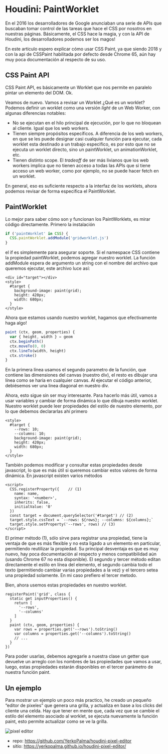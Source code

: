 # Houdini: PaintWorklet

En el 2016 los desarrolladores de Google anunciaban una serie de APIs que 
buscaban tomar control de las tareas que hace el CSS por nosotros en nuestras 
páginas. Básicamente, el CSS hace la magia, y con la API de Houdini, los 
desarrolladores podemos ser los magos!

En este articulo espero explicar cómo usar CSS Paint, ya que siendo 2018 y con 
la api de CSSPaint habilitada por defecto desde Chrome 65, aún hay muy poca 
documentación al respecto de su uso.

## CSS Paint API

CSS Paint API, es básicamente un Worklet que nos permite en paralelo pintar un 
elemento del DOM. Ok.

Veamos de nuevo. Vamos a revisar un Worklet ¿Qué es un worklet? Podemos definir 
un worklet como una versión _light_ de un Web Worker, con algunas diferencias 
notables:

- No se ejecutan en el hilo principal de ejecución, por lo que no bloquean al 
cliente. Igual que los web workers.
- Tienen siempre propósitos específicos. A diferencia de los web workers, en 
que se les puede designar casi cualquier función para ejecutar, cada worklet 
esta destinado a un trabajo especifico, es por esto que no se ejecuta un worklet 
directo, sino un paintWorklet, un animationWorklet, etc.
- Tienen distinto scope. El _tradeoff_ de ser más livianos que los web workers 
implica que no tienen acceso a todas las APIs que si tiene acceso un web worker, 
como por ejemplo, no se puede hacer fetch en un worklet.

En general, eso es suficiente respecto a la interfaz de los worklets, ahora 
podemos revisar de forma especifica el PaintWorklet.

## PaintWorklet

Lo mejor para saber cómo son y funcionan los PaintWorklets, es mirar código 
directamente. Primero la instalación

```js
if ('paintWorklet' in CSS) {
  CSS.paintWorklet.addModule('gridworklet.js')
}
```

el if es simplemente para asegurar soporte. Si el namespace CSS contiene la 
propiedad paintWorklet, podemos agregar nuestro worklet. La función addModule 
espera de argumento un string con el nombre del archivo que queremos ejecutar, 
este archivo luce así:

```
<div id="target"></div>
<style>
  #target {
    background-image: paint(grid);
    height: 420px;
    width: 680px;
  }
</style>
```

Ahora que estamos usando nuestro worklet, hagamos que efectivamente haga algo!

```js
paint (ctx, geom, properties) {
  var { height, width } = geom
  ctx.beginPath()
  ctx.moveTo(0, 0)
  ctx.lineTo(width, height)
  ctx.stroke()
}
```

En la primera línea usamos el segundo parametro de la función, que contiene las 
dimensiones del canvas (nuestro div), el resto es dibujar una línea como se 
haria en cualquier canvas. Al ejecutar el código anterior, debiésemos ver una 
linea diagonal en nuestro div.

Ahora, esto sigue sin ser muy interesante. Para hacerlo más útil, vamos a usar 
variables y cambiar de forma dinámica lo que dibuja nuestro worklet. Nuestro 
worklet puede leer propiedades del estilo de nuestro elemento, por lo que 
debemos declararlas ahí primero

```
<style>
  #target {
    --rows: 10;
    --columns: 10;
    background-image: paint(grid);
    height: 420px;
    width: 680px;
  }
</style>
```

También podemos modificar y consultar estas propiedades desde javascript, lo 
que es más útil si queremos cambiar estos valores de forma dinámica. En 
javascript existen varios métodos

```
<script>
  CSS.registerProperty({    // (1)
    name: name,    
    syntax: '<number>',    
    inherits: false,    
    initialValue: '0'
  })
  const target = document.querySelector('#target') // (2)
  target.style.cssText = `--rows: ${rows}; --columns: ${columns};` 
  target.style.setProperty('--rows', rows) // (3)
</script>
```

El primer método (1), sólo sirve para registrar una propiedad, tiene la ventaja 
de que es más flexible y no esta ligado a un elemento en particular, 
permitiendo reutilizar la propiedad. Su principal desventaja es que es muy 
nuevo, hay poca documentación al respecto y menos compatibilidad aún (usando 
Chrome 67 no esta disponible). El segundo y tercer método editan directamente 
el estilo en línea del elemento, el segundo cambia todo el texto (permitiendo 
cambiar varias propiedades a la vez) y el tercero setea una propiedad solamente. 
En mi caso prefiero el tercer metodo.

Bien, ahora usemos estas propiedades en nuestro worklet.

```
registerPaint('grid', class {
  static get inputProperties() {
    return [
      '--rows',
      '--columns'
    ]
  }
  paint (ctx, geom, properties) {
    var rows = properties.get('--rows').toString()
    var columns = properties.get('--columns').toString()
    // ...
  }
})
```

Para poder usarlas, debemos agregarle a nuestra clase un getter que devuelve un 
arreglo con los nombres de las propiedades que vamos a usar, luego, estas 
propiedades estarán disponibles en el tercer parámetro de nuestra función paint.

## Un ejemplo

Para mostrar un ejemplo un poco más practico, he creado un pequeño “editor de 
pixeles” que genera una grilla, y actualiza en base a los clicks del cliente 
una celda. Hay que tener en mente que, cada vez que se cambie el estilo del 
elemento asociado al worklet, se ejecuta nuevamente la función paint, esto 
permite actualizar como se ve la grilla.

![pixel editor](https://cdn-images-1.medium.com/max/1200/1*s_tNkdLa3hWusS36QXz6XQ.gif)

- repo: https://github.com/YerkoPalma/houdini-pixel-editor
- sitio: https://yerkopalma.github.io/houdini-pixel-editor/